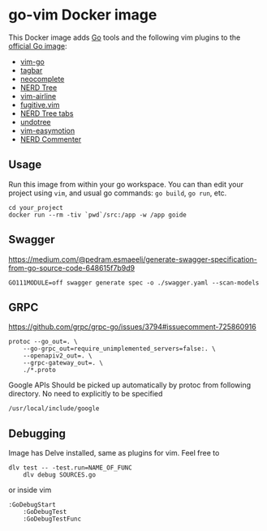 # go-vim Docker image
This Docker image adds [Go](https://golang.org/) tools and the following vim plugins to the [official Go image](https://registry.hub.docker.com/_/golang/):

* [vim-go](https://github.com/fatih/vim-go)
* [tagbar](https://github.com/majutsushi/tagbar)
* [neocomplete](https://github.com/Shougo/neocomplete)
* [NERD Tree](https://github.com/scrooloose/nerdtree)
* [vim-airline](https://github.com/bling/vim-airline)
* [fugitive.vim](https://github.com/tpope/vim-fugitive)
* [NERD Tree tabs](https://github.com/jistr/vim-nerdtree-tabs)
* [undotree](https://github.com/mbbill/undotree)
* [vim-easymotion](https://github.com/Lokaltog/vim-easymotion)
* [NERD Commenter](https://github.com/scrooloose/nerdcommenter)

## Usage

Run this image from within your go workspace. You can than edit your project using `vim`, and usual go commands: `go build`, `go run`, etc. 

```
cd your_project
docker run --rm -tiv `pwd`/src:/app -w /app goide
```

## Swagger

https://medium.com/@pedram.esmaeeli/generate-swagger-specification-from-go-source-code-648615f7b9d9

	GO111MODULE=off swagger generate spec -o ./swagger.yaml --scan-models


## GRPC

https://github.com/grpc/grpc-go/issues/3794#issuecomment-725860916

	protoc --go_out=. \
		--go-grpc_out=require_unimplemented_servers=false:. \
		--openapiv2_out=. \
		--grpc-gateway_out=. \
		./*.proto

Google APIs Should be picked up automatically by protoc from following directory. No need to explicitly to be specified

	/usr/local/include/google 


## Debugging

Image has Delve installed, same as plugins for vim. Feel free to

    dlv test -- -test.run=NAME_OF_FUNC
		dlv debug SOURCES.go

or inside vim

    :GoDebugStart
		:GoDebugTest
		:GoDebugTestFunc
